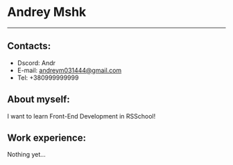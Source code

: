 # **Andrey Mshk**
***


## Contacts:
* Dscord: Andr
* E-mail: andreym031444@gmail.com
* Tel: +380999999999



## About myself:
I want to learn Front-End Development in RSSchool!


## Work experience:
Nothing yet…
